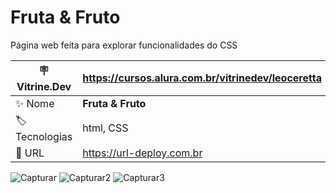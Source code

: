 # Fruta & Fruto

Página web feita para explorar funcionalidades do CSS 

| :placard: Vitrine.Dev |  https://cursos.alura.com.br/vitrinedev/leoceretta   |
| -------------  | --- |
| :sparkles: Nome        | **Fruta & Fruto**
| :label: Tecnologias | html, CSS 
| :rocket: URL         | https://url-deploy.com.br

<!-- Inserir imagem com a #vitrinedev ao final do link -->
![Capturar](https://github.com/LeoCeretta/Fruta-e-fruto/assets/74743013/283b1d4b-bd00-4b37-98cd-e8ab174b3581#vitrinedev)
![Capturar2](https://github.com/LeoCeretta/Fruta-e-fruto/assets/74743013/86209a4c-8602-4f38-b3d5-94078b879d05#vitrinedev)
![Capturar3](https://github.com/LeoCeretta/Fruta-e-fruto/assets/74743013/55e89e8f-9604-4681-8825-a2453a3a5e8b#vitrinedev)

